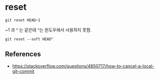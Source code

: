 # reset
```
git reset HEAD~1
```

~1 과 ^ 는 같은데 ^는 윈도우에서 사용하지 못함.

```
git reset --soft HEAD^
```

## References
* https://stackoverflow.com/questions/4850717/how-to-cancel-a-local-git-commit